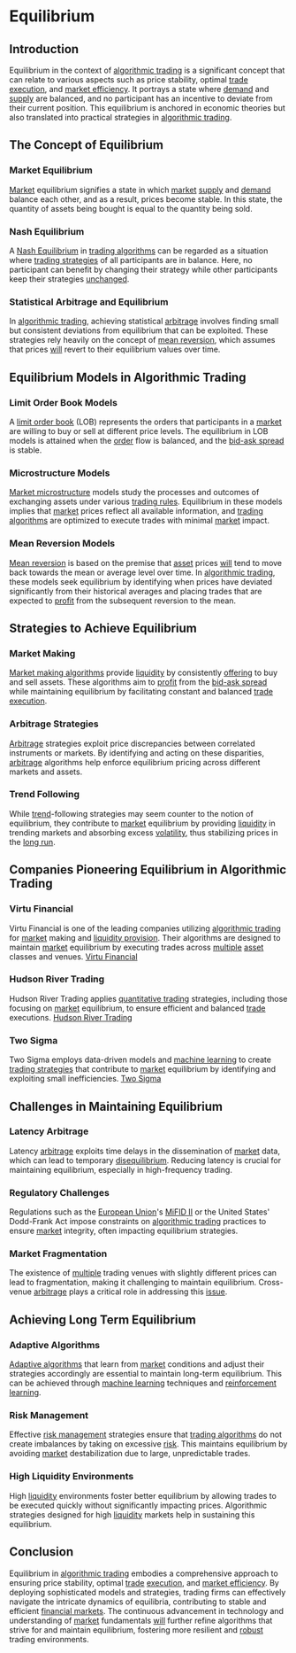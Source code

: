 # Equilibrium

## Introduction
Equilibrium in the context of [algorithmic trading](../a/accountability.md) is a significant concept that can relate to various aspects such as price stability, optimal [trade](../t/trade.md) [execution](../e/execution.md), and [market efficiency](../m/market_efficiency.md). It portrays a state where [demand](../d/demand.md) and [supply](../s/supply.md) are balanced, and no participant has an incentive to deviate from their current position. This equilibrium is anchored in economic theories but also translated into practical strategies in [algorithmic trading](../a/accountability.md).

## The Concept of Equilibrium

### Market Equilibrium
[Market](../m/market.md) equilibrium signifies a state in which [market](../m/market.md) [supply](../s/supply.md) and [demand](../d/demand.md) balance each other, and as a result, prices become stable. In this state, the quantity of assets being bought is equal to the quantity being sold.

### Nash Equilibrium
A [Nash Equilibrium](../n/nash_equilibrium_in_trading.md) in [trading algorithms](../t/trading_algorithms.md) can be regarded as a situation where [trading strategies](../t/trading_strategies.md) of all participants are in balance. Here, no participant can benefit by changing their strategy while other participants keep their strategies [unchanged](../u/unchanged.md).

### Statistical Arbitrage and Equilibrium
In [algorithmic trading](../a/accountability.md), achieving statistical [arbitrage](../a/arbitrage.md) involves finding small but consistent deviations from equilibrium that can be exploited. These strategies rely heavily on the concept of [mean reversion](../m/mean_reversion.md), which assumes that prices [will](../w/will.md) revert to their equilibrium values over time.

## Equilibrium Models in Algorithmic Trading

### Limit Order Book Models
A [limit order book](../l/limit_order_book.md) (LOB) represents the orders that participants in a [market](../m/market.md) are willing to buy or sell at different price levels. The equilibrium in LOB models is attained when the [order](../o/order.md) flow is balanced, and the [bid-ask spread](../b/bid-ask_spread.md) is stable. 

### Microstructure Models
[Market microstructure](../m/market_microstructure.md) models study the processes and outcomes of exchanging assets under various [trading rules](../t/trading_rules.md). Equilibrium in these models implies that [market](../m/market.md) prices reflect all available information, and [trading algorithms](../t/trading_algorithms.md) are optimized to execute trades with minimal [market](../m/market.md) impact.

### Mean Reversion Models
[Mean reversion](../m/mean_reversion.md) is based on the premise that [asset](../a/asset.md) prices [will](../w/will.md) tend to move back towards the mean or average level over time. In [algorithmic trading](../a/accountability.md), these models seek equilibrium by identifying when prices have deviated significantly from their historical averages and placing trades that are expected to [profit](../p/profit.md) from the subsequent reversion to the mean.

## Strategies to Achieve Equilibrium

### Market Making
[Market making algorithms](../m/market_making_algorithms.md) provide [liquidity](../l/liquidity.md) by consistently [offering](../o/offering.md) to buy and sell assets. These algorithms aim to [profit](../p/profit.md) from the [bid-ask spread](../b/bid-ask_spread.md) while maintaining equilibrium by facilitating constant and balanced [trade](../t/trade.md) [execution](../e/execution.md).

### Arbitrage Strategies
[Arbitrage](../a/arbitrage.md) strategies exploit price discrepancies between correlated instruments or markets. By identifying and acting on these disparities, [arbitrage](../a/arbitrage.md) algorithms help enforce equilibrium pricing across different markets and assets.

### Trend Following
While [trend](../t/trend.md)-following strategies may seem counter to the notion of equilibrium, they contribute to [market](../m/market.md) equilibrium by providing [liquidity](../l/liquidity.md) in trending markets and absorbing excess [volatility](../v/volatility.md), thus stabilizing prices in the [long run](../l/long_run.md).

## Companies Pioneering Equilibrium in Algorithmic Trading

### Virtu Financial
Virtu Financial is one of the leading companies utilizing [algorithmic trading](../a/accountability.md) for [market](../m/market.md) making and [liquidity provision](../l/liquidity_provision.md). Their algorithms are designed to maintain [market](../m/market.md) equilibrium by executing trades across [multiple](../m/multiple.md) [asset](../a/asset.md) classes and venues.
[Virtu Financial](https://www.virtu.com/)

### Hudson River Trading
Hudson River Trading applies [quantitative trading](../q/quantitative_trading.md) strategies, including those focusing on [market](../m/market.md) equilibrium, to ensure efficient and balanced [trade](../t/trade.md) executions. 
[Hudson River Trading](https://www.hudsonrivertrading.com/)

### Two Sigma
Two Sigma employs data-driven models and [machine learning](../m/machine_learning.md) to create [trading strategies](../t/trading_strategies.md) that contribute to [market](../m/market.md) equilibrium by identifying and exploiting small inefficiencies.
[Two Sigma](https://www.twosigma.com/)

## Challenges in Maintaining Equilibrium

### Latency Arbitrage
Latency [arbitrage](../a/arbitrage.md) exploits time delays in the dissemination of [market](../m/market.md) data, which can lead to temporary [disequilibrium](../d/disequilibrium.md). Reducing latency is crucial for maintaining equilibrium, especially in high-frequency trading.

### Regulatory Challenges
Regulations such as the [European Union](../e/european_union_(eu).md)'s [MiFID II](../m/mifid_ii.md) or the United States' Dodd-Frank Act impose constraints on [algorithmic trading](../a/accountability.md) practices to ensure [market](../m/market.md) integrity, often impacting equilibrium strategies.

### Market Fragmentation
The existence of [multiple](../m/multiple.md) trading venues with slightly different prices can lead to fragmentation, making it challenging to maintain equilibrium. Cross-venue [arbitrage](../a/arbitrage.md) plays a critical role in addressing this [issue](../i/issue.md).

## Achieving Long Term Equilibrium

### Adaptive Algorithms
[Adaptive algorithms](../a/adaptive_algorithms.md) that learn from [market](../m/market.md) conditions and adjust their strategies accordingly are essential to maintain long-term equilibrium. This can be achieved through [machine learning](../m/machine_learning.md) techniques and [reinforcement learning](../r/reinforcement_learning.md).

### Risk Management
Effective [risk management](../r/risk_management.md) strategies ensure that [trading algorithms](../t/trading_algorithms.md) do not create imbalances by taking on excessive [risk](../r/risk.md). This maintains equilibrium by avoiding [market](../m/market.md) destabilization due to large, unpredictable trades.

### High Liquidity Environments
High [liquidity](../l/liquidity.md) environments foster better equilibrium by allowing trades to be executed quickly without significantly impacting prices. Algorithmic strategies designed for high [liquidity](../l/liquidity.md) markets help in sustaining this equilibrium.

## Conclusion
Equilibrium in [algorithmic trading](../a/accountability.md) embodies a comprehensive approach to ensuring price stability, optimal [trade](../t/trade.md) [execution](../e/execution.md), and [market efficiency](../m/market_efficiency.md). By deploying sophisticated models and strategies, trading firms can effectively navigate the intricate dynamics of equilibria, contributing to stable and efficient [financial markets](../f/financial_market.md). The continuous advancement in technology and understanding of [market](../m/market.md) fundamentals [will](../w/will.md) further refine algorithms that strive for and maintain equilibrium, fostering more resilient and [robust](../r/robust.md) trading environments.